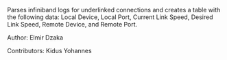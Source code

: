 Parses infiniband logs for underlinked connections and creates a table with the following data:
Local Device, Local Port, Current Link Speed, Desired Link Speed, Remote Device, and Remote Port.

Author:
Elmir Dzaka

Contributors:
Kidus Yohannes
